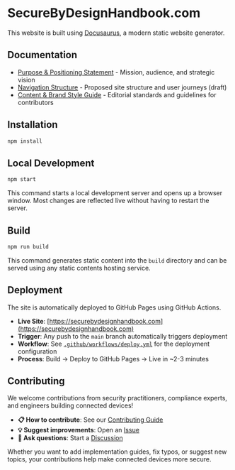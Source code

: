 # SecureByDesignHandbook.com

This website is built using [Docusaurus](https://docusaurus.io/), a modern static website generator.

## Documentation

- [Purpose & Positioning Statement](purpose-and-positioning.md) - Mission, audience, and strategic vision
- [Navigation Structure](navigation-structure.md) - Proposed site structure and user journeys (draft)
- [Content & Brand Style Guide](style-guide.md) - Editorial standards and guidelines for contributors

## Installation

```bash
npm install
```

## Local Development

```bash
npm start
```

This command starts a local development server and opens up a browser window. Most changes are reflected live without having to restart the server.

## Build

```bash
npm run build
```

This command generates static content into the `build` directory and can be served using any static contents hosting service.

## Deployment

The site is automatically deployed to GitHub Pages using GitHub Actions. 

- **Live Site**: [https://securebydesignhandbook.com](https://securebydesignhandbook.com)
- **Trigger**: Any push to the `main` branch automatically triggers deployment
- **Workflow**: See [`.github/workflows/deploy.yml`](.github/workflows/deploy.yml) for the deployment configuration
- **Process**: Build → Deploy to GitHub Pages → Live in ~2-3 minutes

## Contributing

We welcome contributions from security practitioners, compliance experts, and engineers building connected devices! 

- **📋 How to contribute**: See our [Contributing Guide](CONTRIBUTING.md)
- **💡 Suggest improvements**: Open an [Issue](https://github.com/sbd-community/handbook/issues)
- **💬 Ask questions**: Start a [Discussion](https://github.com/sbd-community/handbook/discussions)

Whether you want to add implementation guides, fix typos, or suggest new topics, your contributions help make connected devices more secure.
